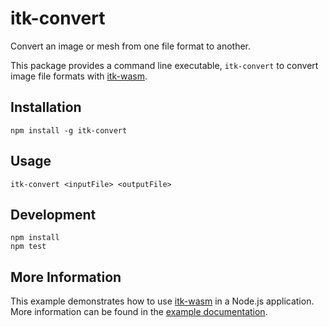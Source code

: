 itk-convert
===========

Convert an image or mesh from one file format to another.

This package provides a command line executable, `itk-convert` to convert
image file formats with
[itk-wasm](https://github.com/InsightSoftwareConsortium/itk-wasm.git).

## Installation

```
npm install -g itk-convert
```

## Usage

```
itk-convert <inputFile> <outputFile>
```

## Development

```
npm install
npm test
```

## More Information

This example demonstrates how to use
[itk-wasm](https://itkwasm.on.fleek.co/) in a Node.js
application. More information can be found in the [example
documentation](https://itkwasm.on.fleek.co/examples/node.html).
